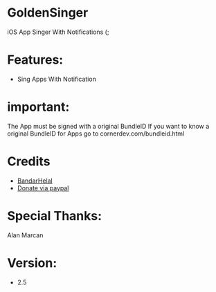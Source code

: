 # GoldenSinger
iOS App Singer With Notifications (;
# Features:
- Sing Apps With Notification

# important:
The App must be signed with a original BundleID
If you want to know a original BundleID for Apps go to cornerdev.com/bundleid.html

# Credits
- [BandarHelal](https://twitter.com/Golden_Apple9)
- [Donate via paypal](https://www.paypal.me/fjr699)

# Special Thanks:
Alan Marcan

# Version:
- 2.5
